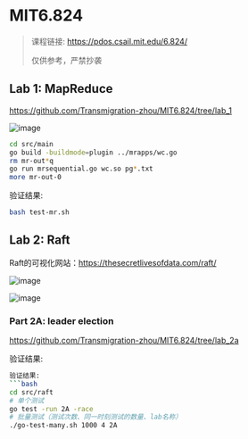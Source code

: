# MIT6.824

> 课程链接: https://pdos.csail.mit.edu/6.824/
>
> 仅供参考，严禁抄袭



## Lab 1: MapReduce

https://github.com/Transmigration-zhou/MIT6.824/tree/lab_1

![image](https://github.com/Transmigration-zhou/MIT6.824/assets/57855015/628db29b-ddff-48b1-9931-c80310c76d08)


```bash
cd src/main
go build -buildmode=plugin ../mrapps/wc.go
rm mr-out*q
go run mrsequential.go wc.so pg*.txt
more mr-out-0
```
验证结果:
```bash
bash test-mr.sh
```

## Lab 2: Raft

Raft的可视化网站：https://thesecretlivesofdata.com/raft/

![image](https://github.com/Transmigration-zhou/MIT6.824/assets/57855015/5325d4ee-7cda-41e9-9dd7-422fb150fa5b)

![image](https://github.com/Transmigration-zhou/MIT6.824/assets/57855015/e031d099-dd7e-46e0-8421-4e0823fcde34)


### Part 2A: leader election

https://github.com/Transmigration-zhou/MIT6.824/tree/lab_2a

验证结果:
```bash
验证结果:
```bash
cd src/raft
# 单个测试
go test -run 2A -race
# 批量测试（测试次数、同一时刻测试的数量、lab名称）
./go-test-many.sh 1000 4 2A 
```
